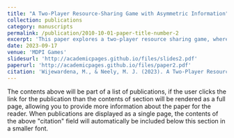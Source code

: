 ```yaml
---
title: "A Two-Player Resource-Sharing Game with Asymmetric Information"
collection: publications
category: manuscripts
permalink: /publication/2010-10-01-paper-title-number-2
excerpt: 'This paper explores a two-player resource sharing game, where the players have assymmtric information regarding the rewards brought by the resources.'
date: 2023-09-17
venue: 'MDPI Games'
slidesurl: 'http://academicpages.github.io/files/slides2.pdf'
paperurl: 'http://academicpages.github.io/files/paper2.pdf'
citation: 'Wijewardena, M., & Neely, M. J. (2023). A Two-Player Resource-Sharing Game with Asymmetric Information. Games, 14(5), 61.'
---
```


The contents above will be part of a list of publications, if the user clicks the link for the publication than the contents of section will be rendered as a full page, allowing you to provide more information about the paper for the reader. When publications are displayed as a single page, the contents of the above "citation" field will automatically be included below this section in a smaller font.
